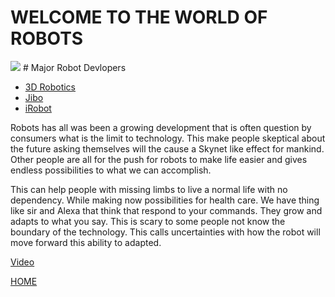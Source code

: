 # WELCOME TO THE WORLD OF ROBOTS
<img src="https://media.wired.com/photos/599cbdf191885f7b084d37f7/1:1/w_2094,c_limit/Robot-Video.jpg">
# Major Robot Devlopers
<nav>
  <ul>
    <li><a href="https://3dr.com/">3D Robotics</a></li>
    <li><a href="https://www.jibo.com/">Jibo</a></li>
    <li><a href="http://www.irobot.com/"> iRobot</a></li>
  </ul>
</nav>

Robots has all was been a growing development that is often question by consumers what is the limit to technology. This make people skeptical about the future asking themselves will the cause a Skynet like effect for mankind. Other people are all for the push for robots to make life easier and gives endless possibilities to what we can accomplish.

This can help people with missing limbs to live a normal life with no dependency. While making now possibilities for health care. We have thing like sir and Alexa that think that respond to your commands. They grow and adapts to what you say. This is scary to some people not know the boundary of the technology. This calls uncertainties with how the robot will move forward this ability to adapted.



[Video](https://www.wired.com/video/hardwired-so-what-is-a-robot-really)



[HOME](index)
